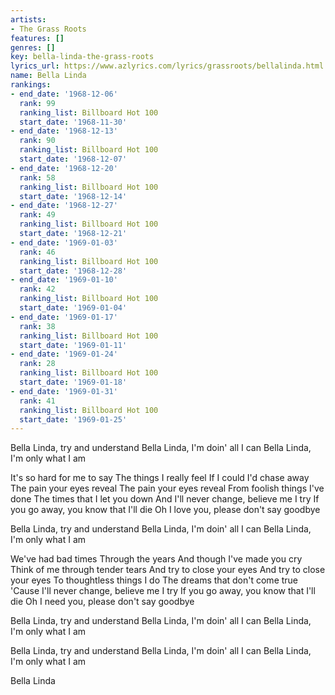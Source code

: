```yaml
---
artists:
- The Grass Roots
features: []
genres: []
key: bella-linda-the-grass-roots
lyrics_url: https://www.azlyrics.com/lyrics/grassroots/bellalinda.html
name: Bella Linda
rankings:
- end_date: '1968-12-06'
  rank: 99
  ranking_list: Billboard Hot 100
  start_date: '1968-11-30'
- end_date: '1968-12-13'
  rank: 90
  ranking_list: Billboard Hot 100
  start_date: '1968-12-07'
- end_date: '1968-12-20'
  rank: 58
  ranking_list: Billboard Hot 100
  start_date: '1968-12-14'
- end_date: '1968-12-27'
  rank: 49
  ranking_list: Billboard Hot 100
  start_date: '1968-12-21'
- end_date: '1969-01-03'
  rank: 46
  ranking_list: Billboard Hot 100
  start_date: '1968-12-28'
- end_date: '1969-01-10'
  rank: 42
  ranking_list: Billboard Hot 100
  start_date: '1969-01-04'
- end_date: '1969-01-17'
  rank: 38
  ranking_list: Billboard Hot 100
  start_date: '1969-01-11'
- end_date: '1969-01-24'
  rank: 28
  ranking_list: Billboard Hot 100
  start_date: '1969-01-18'
- end_date: '1969-01-31'
  rank: 41
  ranking_list: Billboard Hot 100
  start_date: '1969-01-25'
---
```


Bella Linda, try and understand
Bella Linda, I'm doin' all I can
Bella Linda, I'm only what I am

It's so hard for me to say
The things I really feel
If I could I'd chase away
The pain your eyes reveal
The pain your eyes reveal
From foolish things I've done
The times that I let you down
And I'll never change, believe me I try
If you go away, you know that I'll die
Oh I love you, please don't say goodbye

Bella Linda, try and understand
Bella Linda, I'm doin' all I can
Bella Linda, I'm only what I am

We've had bad times
Through the years
And though I've made you cry
Think of me through tender tears
And try to close your eyes
And try to close your eyes
To thoughtless things I do
The dreams that don't come true
'Cause I'll never change, believe me I try
If you go away, you know that I'll die
Oh I need you, please don't say goodbye

Bella Linda, try and understand
Bella Linda, I'm doin' all I can
Bella Linda, I'm only what I am

Bella Linda, try and understand
Bella Linda, I'm doin' all I can
Bella Linda, I'm only what I am

Bella Linda



